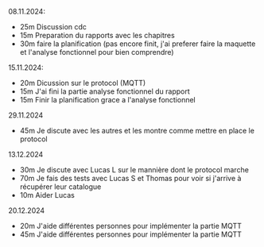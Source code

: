 08.11.2024:
- 25m Discussion cdc
- 15m Preparation du rapports avec les chapitres
- 30m faire la planification (pas encore finit, j'ai preferer faire la maquette et l'analyse fonctionnel pour bien comprendre)

15.11.2024: 
- 20m Dicussion sur le protocol (MQTT)
- 15m J'ai fini la partie analyse fonctionnel du rapport
- 15m Finir la planification grace a l'analyse fonctionnel

29.11.2024
- 45m Je discute avec les autres et les montre comme mettre en place le protocol

13.12.2024
- 30m Je discute avec Lucas L sur le mannière dont le protocol marche
- 70m Je fais des tests avec Lucas S et Thomas pour voir si j'arrive à récupérer leur catalogue
- 10m Aider Lucas

20.12.2024
- 20m J'aide différentes personnes pour implémenter la partie MQTT
- 45m J'aide différentes personnes pour implémenter la partie MQTT